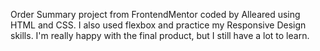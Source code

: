 Order Summary project from FrontendMentor coded by Alleared using HTML and CSS. 
I also used flexbox and practice my Responsive Design skills. I'm really happy with the final product, but I still have a lot to learn.